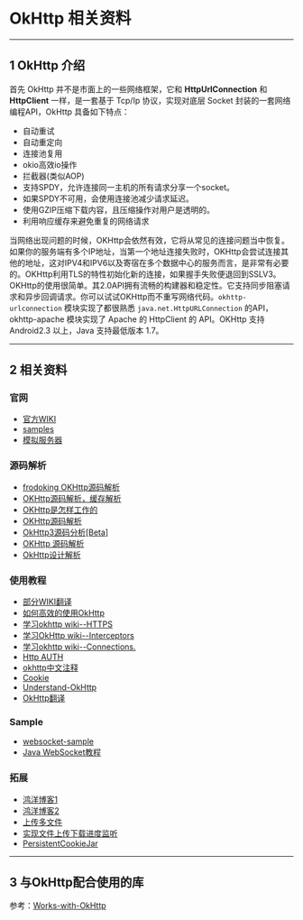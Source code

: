 # OkHttp 相关资料

---
## 1 OkHttp 介绍

首先 OkHttp 并不是市面上的一些网络框架，它和 **HttpUrlConnection** 和 **HttpClient** 一样，是一套基于 Tcp/Ip 协议，实现对底层 Socket 封装的一套网络编程API，OkHttp 具备如下特点：

- 自动重试
- 自动重定向
- 连接池复用
- okio高效io操作
- 拦截器(类似AOP)
- 支持SPDY，允许连接同一主机的所有请求分享一个socket。
- 如果SPDY不可用，会使用连接池减少请求延迟。
- 使用GZIP压缩下载内容，且压缩操作对用户是透明的。
- 利用响应缓存来避免重复的网络请求

当网络出现问题的时候，OKHttp会依然有效，它将从常见的连接问题当中恢复。如果你的服务端有多个IP地址，当第一个地址连接失败时，OKHttp会尝试连接其他的地址，这对IPV4和IPV6以及寄宿在多个数据中心的服务而言，是非常有必要的。OKHttp利用TLS的特性初始化新的连接，如果握手失败便退回到SSLV3。OKHttp的使用很简单。其2.0API拥有流畅的构建器和稳定性。它支持同步阻塞请求和异步回调请求。你可以试试OKHttp而不重写网络代码。`okhttp-urlconnection` 模块实现了都很熟悉 `java.net.HttpURLConnection` 的API，okhttp-apache 模块实现了 Apache 的 HttpClient 的 API。OKHttp 支持 Android2.3 以上，Java 支持最低版本 1.7。

---
## 2 相关资料

### 官网

- [官方WIKI](https://square.github.io/okhttp/)
- [samples](https://github.com/square/okhttp/tree/master/samples)
- [模拟服务器](https://github.com/square/okhttp/tree/master/mockwebserver)

### 源码解析

- [frodoking  OKHttp源码解析](http://frodoking.github.io/2015/03/12/android-okhttp/)
- [OKHttp源码解析，缓存解析](http://blog.csdn.net/chenzujie/article/details/46994073)
- [OKHttp是怎样工作的](http://blog.csdn.net/marktheone/article/details/49402077)
- [OKHttp源码解析](http://frodoking.github.io/2015/03/12/android-okhttp/)
- [OkHttp3源码分析[Beta]](http://www.jianshu.com/p/aad5aacd79bf)
- [OKHttp 源码解析](http://frodoking.github.io/2015/03/12/android-okhttp/)
- [OkHttp设计解析](https://wingjay.com/2016/07/21/%E5%B8%A6%E4%BD%A0%E5%AD%A6%E5%BC%80%E6%BA%90%E9%A1%B9%E7%9B%AE%EF%BC%9AOkHttp-%E8%87%AA%E5%B7%B1%E5%8A%A8%E6%89%8B%E5%AE%9E%E7%8E%B0okhttp/)

### 使用教程

- [部分WIKI翻译](http://www.cnblogs.com/ct2011/p/3997368.html)
- [如何高效的使用OkHttp](http://brucezz.github.io/articles/2016/02/21/effective-okhttp/)
- [学习okhttp wiki--HTTPS](http://www.cnblogs.com/yuanchongjie/p/4971665.html)
- [学习OkHttp wiki--Interceptors](http://www.cnblogs.com/yuanchongjie/p/4969326.html)
- [学习okhttp wiki--Connections.](http://www.cnblogs.com/yuanchongjie/p/4962310.html)
- [Http AUTH](http://blog.csdn.net/wwwsq/article/details/7255062)
- [okhttp中文注释](https://github.com/dunwen/okhttp)
- [Cookie](https://segmentfault.com/a/1190000004345545)
- [Understand-OkHttp](http://blog.piasy.com/2016/07/11/Understand-OkHttp/)
- [OkHttp翻译](http://www.jianshu.com/p/7621c6f63fd7)

### Sample

- [websocket-sample](https://github.com/fedepaol/websocket-sample)
- [Java WebSocket教程](http://colobu.com/2015/02/27/WebSockets-tutorial-on-Wildfly-8/)

### 拓展

- [鸿洋博客1](http://blog.csdn.net/lmj623565791/article/details/47911083)
- [鸿洋博客2](http://blog.csdn.net/lmj623565791/article/details/49734867)
- [上传多文件](http://blog.csdn.net/djk_dong/article/details/47861367)
- [实现文件上传下载进度监听](http://blog.csdn.net/sbsujjbcy/article/details/48194701#comments)
- [PersistentCookieJar](https://github.com/franmontiel/PersistentCookieJar)

---
## 3 与OkHttp配合使用的库

参考：[Works-with-OkHttp](https://github.com/square/okhttp/wiki/Works-with-OkHttp)
